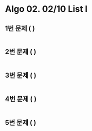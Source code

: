 # Algo 02. 02/10 List I
## 1번 문제 ( )

``` python

```







## 2번 문제 ( )

``` python

```







## 3번 문제 ( )

``` python

```







## 4번 문제 ( )

``` python

```







## 5번 문제 ( )

``` python

```

